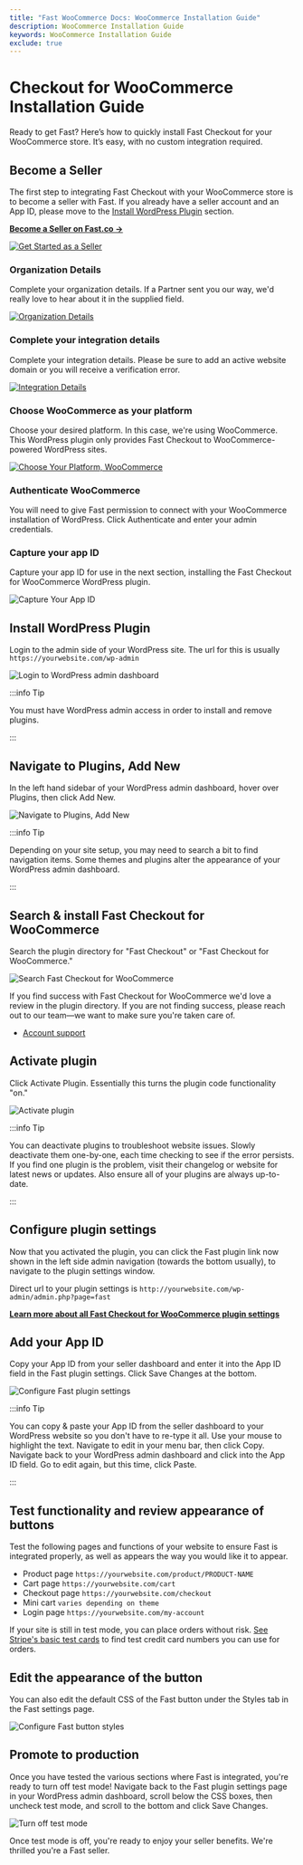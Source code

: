 ```yaml
---
title: "Fast WooCommerce Docs: WooCommerce Installation Guide"
description: WooCommerce Installation Guide
keywords: WooCommerce Installation Guide
exclude: true
---
```


# Checkout for WooCommerce Installation Guide

Ready to get Fast? Here’s how to quickly install Fast Checkout for your WooCommerce store. It’s easy, with no custom integration required.

## Become a Seller

The first step to integrating Fast Checkout with your WooCommerce store is to become a seller with Fast. If you already have a seller account and an App ID, please move to the [Install WordPress Plugin](#install-wordpress-plugin) section.

[**Become a Seller on Fast.co →**](https://www.fast.co/business)

[![Get Started as a Seller](images/woocommerce/01-get-started.png)](https://www.fast.co/business)

### Organization Details

Complete your organization details. If a Partner sent you our way, we'd really love to hear about it in the supplied field.

[![Organization Details](images/woocommerce/02-org-details.png)](https://www.fast.co/business/onboarding/fast-checkout/org-details)

### Complete your integration details

Complete your integration details. Please be sure to add an active website domain or you will receive a verification error.

[![Integration Details](images/woocommerce/03-integration-details.png)](https://www.fast.co/business/onboarding/fast-checkout/checkout-app-details)

### Choose WooCommerce as your platform

Choose your desired platform. In this case, we're using WooCommerce. This WordPress plugin only provides Fast Checkout to WooCommerce-powered WordPress sites.

[![Choose Your Platform, WooCommerce](images/woocommerce/04-platform-details-woocommerce.png)](https://www.fast.co/business/onboarding/fast-checkout/platform)

### Authenticate WooCommerce

You will need to give Fast permission to connect with your WooCommerce installation of WordPress. Click Authenticate and enter your admin credentials.

### Capture your app ID

Capture your app ID for use in the next section, installing the Fast Checkout for WooCommerce WordPress plugin.

![Capture Your App ID](images/woocommerce/06-plugin-app-id.png)

## Install WordPress Plugin

Login to the admin side of your WordPress site. The url for this is usually `https://yourwebsite.com/wp-admin`

![Login to WordPress admin dashboard](images/woocommerce/wordpress-admin-login.png)

:::info Tip

You must have WordPress admin access in order to install and remove plugins.

:::

## Navigate to Plugins, Add New

In the left hand sidebar of your WordPress admin dashboard, hover over Plugins, then click Add New.

![Navigate to Plugins, Add New](images/woocommerce/02-plugins-add-new.png)

:::info Tip

Depending on your site setup, you may need to search a bit to find navigation items. Some themes and plugins alter the appearance of your WordPress admin dashboard.

:::

## Search & install Fast Checkout for WooCommerce

Search the plugin directory for "Fast Checkout" or "Fast Checkout for WooCommerce."

![Search Fast Checkout for WooCommerce](images/woocommerce/wp-add-plugins-fast-checkout.png)

If you find success with Fast Checkout for WooCommerce we'd love a review in the plugin directory. If you are not finding success, please reach out to our team—we want to make sure you're taken care of.

- [Account support](https://help.fast.co/)

## Activate plugin

Click Activate Plugin. Essentially this turns the plugin code functionality "on."

![Activate plugin](images/woocommerce/wp-activate-plugin.png)

:::info Tip

You can deactivate plugins to troubleshoot website issues. Slowly deactivate them one-by-one, each time checking to see if the error persists. If you find one plugin is the problem, visit their changelog or website for latest news or updates. Also ensure all of your plugins are always up-to-date.

:::

## Configure plugin settings

Now that you activated the plugin, you can click the Fast plugin link now shown in the left side admin navigation (towards the bottom usually), to navigate to the plugin settings window.

Direct url to your plugin settings is `http://yourwebsite.com/wp-admin/admin.php?page=fast`

[**Learn more about all Fast Checkout for WooCommerce plugin settings**](/developer-portal/woocommerce-settings.md)

## Add your App ID

Copy your App ID from your seller dashboard and enter it into the App ID field in the Fast plugin settings. Click Save Changes at the bottom.

![Configure Fast plugin settings](images/woocommerce/app-info-tab.png)

:::info Tip

You can copy & paste your App ID from the seller dashboard to your WordPress website so you don't have to re-type it all. Use your mouse to highlight the text. Navigate to edit in your menu bar, then click Copy. Navigate back to your WordPress admin dashboard and click into the App ID field. Go to edit again, but this time, click Paste.

:::

## Test functionality and review appearance of buttons

Test the following pages and functions of your website to ensure Fast is integrated properly, as well as appears the way you would like it to appear.

- Product page `https://yourwebsite.com/product/PRODUCT-NAME`
- Cart page `https://yourwebsite.com/cart`
- Checkout page `https://yourwebsite.com/checkout`
- Mini cart `varies depending on theme`
- Login page `https://yourwebsite.com/my-account`

If your site is still in test mode, you can place orders without risk. [See Stripe's basic test cards](https://stripe.com/docs/testing#cards) to find test credit card numbers you can use for orders.

## Edit the appearance of the button

You can also edit the default CSS of the Fast button under the Styles tab in the Fast settings page.

![Configure Fast button styles](images/woocommerce/styles-tab.png)

## Promote to production

Once you have tested the various sections where Fast is integrated, you're ready to turn off test mode! Navigate back to the Fast plugin settings page in your WordPress admin dashboard, scroll below the CSS boxes, then uncheck test mode, and scroll to the bottom and click Save Changes.

![Turn off test mode](images/woocommerce/test-mode-tab.png)

Once test mode is off, you're ready to enjoy your seller benefits. We're thrilled you're a Fast seller.
